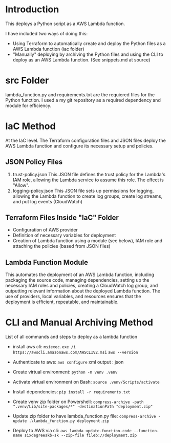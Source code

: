 # Introduction

This deploys a Python script as a AWS Lambda function. 

I have included two ways of doing this:
- Using Terraform to automatically create and deploy the Python files as a AWS Lambda function (iac folder)
- "Manually" deploying by archiving the Python files and using the CLI to deploy as an AWS Lambda function. (See snippets.md at source)

# src Folder
lambda_function.py and requirements.txt are the requiered files for the Python function. 
I used a my git repository as a required dependency and module for efficiency. 

# IaC Method

At the IaC level. The Terraform configuration files and JSON files deploy the AWS Lambda function and configure its necessary setup and policies.

## JSON Policy Files

1. trust-policy.json
   This JSON file defines the trust policy for the Lambda's IAM role, allowing the Lambda service to assume this role. The effect is "Allow".
2. logging-policy.json
   This JSON file sets up permissions for logging, allowing the Lambda function to create log groups, create log streams, and put log events (CloudWatch)

## Terraform Files Inside "IaC" Folder 

- Configuration of AWS provider
- Definition of necessary variables for deployment
- Creation of Lambda function using a module (see below), IAM role and attaching the policies (based from JSON files)

## Lambda Function Module 

This automates the deployment of an AWS Lambda function, including packaging the source code, managing dependencies, setting up the necessary IAM roles and policies, creating a CloudWatch log group, and outputting relevant information about the deployed Lambda function. The use of providers, local variables, and resources ensures that the deployment is efficient, repeatable, and maintainable.

# CLI and Manual Archiving Method

List of all commands and steps to deploy as a lambda function

- install aws cli:
  `msiexec.exe /i https://awscli.amazonaws.com/AWSCLIV2.msi`
  `aws --version`

- Authenticate to aws:
  `aws configure`
  xml output : json

- Create virtual environment:
  `python -m venv .venv`

- Activate virtual environment on Bash:
  `source .venv/Scripts/activate`

- Install dependencies:
  `pip install -r requirements.txt`

- Create venv zip folder on Powershell:
  `compress-archive -path ".venv/Lib/site-packages/*" -destinationPath "deployment.zip"`

- Update zip folder to have lambda_function.py file:
  `compress-archive -update .\lambda_function.py deployment.zip`

- Deploy to AWS via cli:
  `aws lambda update-function-code --function-name sixdegreeskb-sk --zip-file fileb://deployment.zip`
